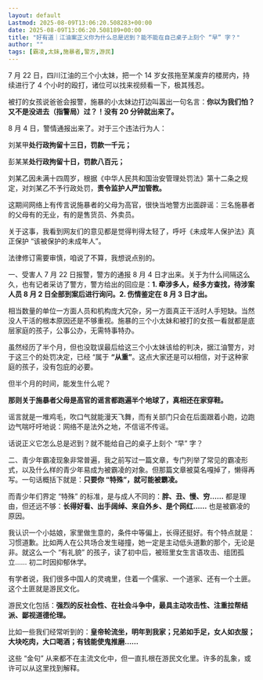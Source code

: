 ```yaml
---
layout: default
Lastmod: 2025-08-09T13:06:20.508283+00:00
date: 2025-08-09T13:06:20.508189+00:00
title: "好有道｜江油案正义你为什么总是迟到？能不能在自己桌子上刻个 “早” 字？"
author: ""
tags: [霸凌,太妹,施暴者,警方,游民]
---
```


7 月 22 日，四川江油的三个小太妹，把一个 14 岁女孩拖至某废弃的楼房内，持续进行了 4 个小时的殴打，诸位可以找来视频看一下，极其残忍。

被打的女孩说爸爸会报警，施暴的小太妹边打边叫嚣出一句名言：**你以为我们怕？又不是没进去（指警局）过？！没有 20 分钟就出来了。**

8 月 4 日，警情通报出来了。对于三个违法行为人：

刘某甲**处行政拘留十三日，罚款一千元；**

彭某某**处行政拘留十日，罚款八百元；**

刘某乙因未满十四周岁，根据《中华人民共和国治安管理处罚法》第十二条之规定，对刘某乙不予行政处罚，**责令监护人严加管教。**

这期间网络上有传言说施暴者的父母为高官，很快当地警方出面辟谣：三名施暴者的父母有的无业，有的是售货员、外卖员。

关于这事，我看到网友们的意见都是觉得判得太轻了，呼吁《未成年人保护法》真正保护 “该被保护的未成年人”。

法律修订需要审慎，咱说了不算，我想说点别的。

一、受害人 7 月 22 日报警，警方的通报 8 月 4 日才出来。关于为什么间隔这么久，也有记者采访了警方，警方给出的回应是：**1\. 牵涉多人，经多方查找，待涉案人员 8 月 2 日全部到案后进行询问。2. 伤情鉴定在 8 月 3 日才出。**

相当数量的单位一方面人员和机构庞大冗杂，另一方面真正干活时人手短缺。当然没人干活的根本原因还是不够重视。施暴的三个小太妹和被打的女孩一看就都是底层家庭的孩子，公事公办，无需特事特办。

虽然经历了半个月，但也没耽误最后给这三个小太妹该给的判决，据江油警方，对于这三个的处罚决定，已经 “属于 **“从重”**。这点大家还是可以相信，对于这种家庭的孩子，没有包庇的必要。

但半个月的时间，能发生什么呢？

**那则关于施暴者父母是高官的谣言都跑遍半个地球了，真相还在家穿鞋。**

谣言就是一堆鸡毛，吹口气就能漫天飞舞，而有关部门只会在后面跟着小跑，边跑边气喘吁吁地说：网络不是法外之地，不信谣不传谣。

话说正义它怎么总是迟到？就不能给自己的桌子上刻个 “早” 字？

二、青少年霸凌现象非常普遍，我之前写过一篇文章，专门列举了常见的霸凌形式，以及什么样的青少年易成为被霸凌的对象。但那篇文章被莫名嘎掉了，懒得再写。一句话概括下就是：**只要你 “特殊”，就可能被霸凌。**

而青少年们界定 “特殊” 的标准，是与成人不同的：**胖、丑、慢、穷……** 都是理由，但还远不够：**长得好看、出手阔绰、来自外乡、是个网红……** 也是被霸凌的原因。

我认识一个小姑娘，家里做生意的，条件中等偏上，长得还挺好。有个特点就是：习惯道歉。比如两人在公共场合发生碰撞，她一定是主动低头道歉的那个，无论是非。就这么一个 “有礼貌” 的孩子，读了初中后，被班里女生言语攻击、组团孤立…… 初二时因抑郁休学。

有学者说，我们很多中国人的灵魂里，住着一个儒家、一个道家、还有一个土匪。这个土匪就是游民文化。

游民文化包括：**强烈的反社会性、在社会斗争中，最具主动攻击性、注重拉帮结派、鄙视道德伦理。**

比如一些我们经常听到的：**皇帝轮流坐，明年到我家；兄弟如手足，女人如衣服；大块吃肉，大口喝酒；有钱能使鬼推磨……**

这些 “金句” 从来都不在主流文化中，但一直扎根在游民文化里。许多的乱象，或许可以从这里找到解释。

